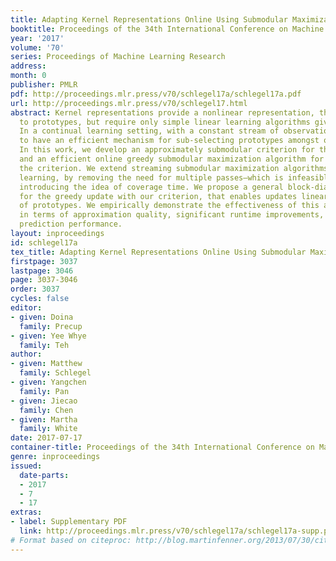 ```yaml
---
title: Adapting Kernel Representations Online Using Submodular Maximization
booktitle: Proceedings of the 34th International Conference on Machine Learning
year: '2017'
volume: '70'
series: Proceedings of Machine Learning Research
address: 
month: 0
publisher: PMLR
pdf: http://proceedings.mlr.press/v70/schlegel17a/schlegel17a.pdf
url: http://proceedings.mlr.press/v70/schlegel17.html
abstract: Kernel representations provide a nonlinear representation, through similarities
  to prototypes, but require only simple linear learning algorithms given those prototypes.
  In a continual learning setting, with a constant stream of observations, it is critical
  to have an efficient mechanism for sub-selecting prototypes amongst observations.
  In this work, we develop an approximately submodular criterion for this setting,
  and an efficient online greedy submodular maximization algorithm for optimizing
  the criterion. We extend streaming submodular maximization algorithms to continual
  learning, by removing the need for multiple passes—which is infeasible—and instead
  introducing the idea of coverage time. We propose a general block-diagonal approximation
  for the greedy update with our criterion, that enables updates linear in the number
  of prototypes. We empirically demonstrate the effectiveness of this approximation,
  in terms of approximation quality, significant runtime improvements, and effective
  prediction performance.
layout: inproceedings
id: schlegel17a
tex_title: Adapting Kernel Representations Online Using Submodular Maximization
firstpage: 3037
lastpage: 3046
page: 3037-3046
order: 3037
cycles: false
editor:
- given: Doina
  family: Precup
- given: Yee Whye
  family: Teh
author:
- given: Matthew
  family: Schlegel
- given: Yangchen
  family: Pan
- given: Jiecao
  family: Chen
- given: Martha
  family: White
date: 2017-07-17
container-title: Proceedings of the 34th International Conference on Machine Learning
genre: inproceedings
issued:
  date-parts:
  - 2017
  - 7
  - 17
extras:
- label: Supplementary PDF
  link: http://proceedings.mlr.press/v70/schlegel17a/schlegel17a-supp.pdf
# Format based on citeproc: http://blog.martinfenner.org/2013/07/30/citeproc-yaml-for-bibliographies/
---
```

